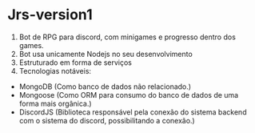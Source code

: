 # Jrs-version1
1. Bot de RPG para discord, com minigames e progresso dentro dos games.
2. Bot usa unicamente Nodejs no seu desenvolvimento
3. Estruturado em forma de serviços
4. Tecnologias notáveis:
- MongoDB (Como banco de dados não relacionado.)
- Mongoose (Como ORM para consumo do banco de dados de uma forma mais orgânica.)
- DiscordJS (Biblioteca responsável pela conexão do sistema backend com o sistema do discord, possibilitando a conexão.)

